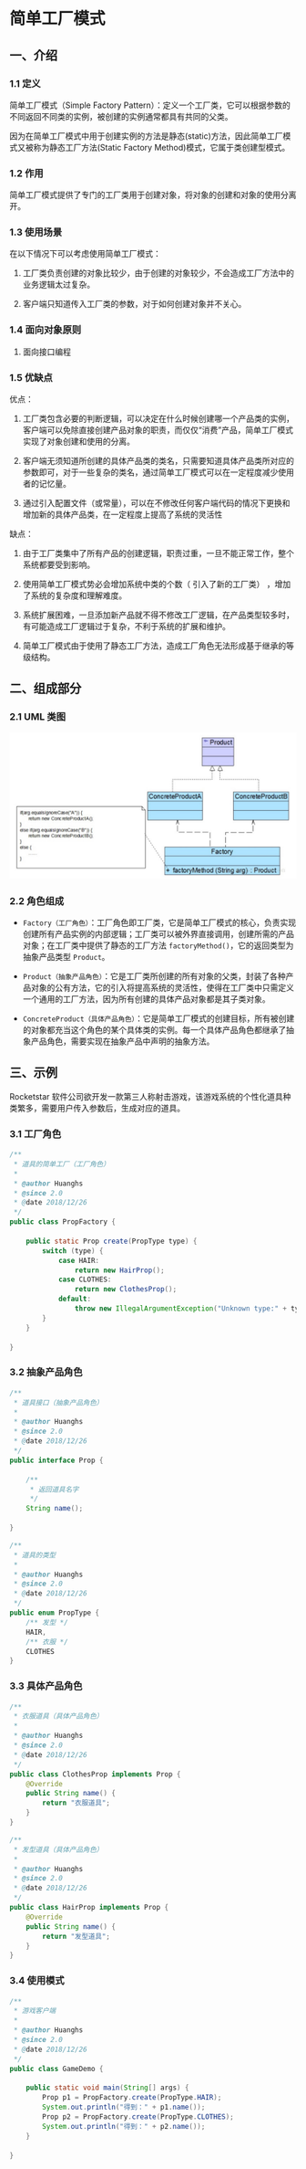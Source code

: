 # 简单工厂模式

## 一、介绍

### 1.1 定义

简单工厂模式（Simple Factory Pattern）：定义一个工厂类，它可以根据参数的不同返回不同类的实例，被创建的实例通常都具有共同的父类。

因为在简单工厂模式中用于创建实例的方法是静态(static)方法，因此简单工厂模式又被称为静态工厂方法(Static Factory Method)模式，它属于类创建型模式。

### 1.2 作用

简单工厂模式提供了专门的工厂类用于创建对象，将对象的创建和对象的使用分离开。

### 1.3 使用场景

在以下情况下可以考虑使用简单工厂模式：

1. 工厂类负责创建的对象比较少，由于创建的对象较少，不会造成工厂方法中的业务逻辑太过复杂。

2. 客户端只知道传入工厂类的参数，对于如何创建对象并不关心。

### 1.4 面向对象原则

1.  面向接口编程

### 1.5 优缺点

优点：

1.  工厂类包含必要的判断逻辑，可以决定在什么时候创建哪一个产品类的实例，客户端可以免除直接创建产品对象的职责，而仅仅“消费”产品，简单工厂模式实现了对象创建和使用的分离。

2.  客户端无须知道所创建的具体产品类的类名，只需要知道具体产品类所对应的参数即可，对于一些复杂的类名，通过简单工厂模式可以在一定程度减少使用者的记忆量。

3.  通过引入配置文件（或常量），可以在不修改任何客户端代码的情况下更换和增加新的具体产品类，在一定程度上提高了系统的灵活性

缺点：

1. 由于工厂类集中了所有产品的创建逻辑，职责过重，一旦不能正常工作，整个系统都要受到影响。

2. 使用简单工厂模式势必会增加系统中类的个数（ 引入了新的工厂类） ，增加了系统的复杂度和理解难度。

3. 系统扩展困难，一旦添加新产品就不得不修改工厂逻辑，在产品类型较多时，有可能造成工厂逻辑过于复杂，不利于系统的扩展和维护。

4. 简单工厂模式由于使用了静态工厂方法，造成工厂角色无法形成基于继承的等级结构。

## 二、组成部分

### 2.1 UML 类图

![1546442440186](../images/1546442440186.png)

### 2.2 角色组成

- `Factory（工厂角色）`：工厂角色即工厂类，它是简单工厂模式的核心，负责实现创建所有产品实例的内部逻辑；工厂类可以被外界直接调用，创建所需的产品对象；在工厂类中提供了静态的工厂方法 `factoryMethod()`，它的返回类型为抽象产品类型 `Product`。

- `Product（抽象产品角色）`：它是工厂类所创建的所有对象的父类，封装了各种产品对象的公有方法，它的引入将提高系统的灵活性，使得在工厂类中只需定义一个通用的工厂方法，因为所有创建的具体产品对象都是其子类对象。

- `ConcreteProduct（具体产品角色）`：它是简单工厂模式的创建目标，所有被创建的对象都充当这个角色的某个具体类的实例。每一个具体产品角色都继承了抽象产品角色，需要实现在抽象产品中声明的抽象方法。

## 三、示例

Rocketstar 软件公司欲开发一款第三人称射击游戏，该游戏系统的个性化道具种类繁多，需要用户传入参数后，生成对应的道具。

### 3.1 工厂角色

```java
/**
 * 道具的简单工厂（工厂角色）
 *
 * @author Huanghs
 * @since 2.0
 * @date 2018/12/26
 */
public class PropFactory {

    public static Prop create(PropType type) {
        switch (type) {
            case HAIR:
                return new HairProp();
            case CLOTHES:
                return new ClothesProp();
            default:
                throw new IllegalArgumentException("Unknown type:" + type);
        }
    }

}
```

### 3.2 抽象产品角色

```java
/**
 * 道具接口（抽象产品角色）
 *
 * @author Huanghs
 * @since 2.0
 * @date 2018/12/26
 */
public interface Prop {

    /**
     * 返回道具名字
     */
    String name();

}
```

```java
/**
 * 道具的类型
 *
 * @author Huanghs
 * @since 2.0
 * @date 2018/12/26
 */
public enum PropType {
    /** 发型 */
    HAIR,
    /** 衣服 */
    CLOTHES
}
```

### 3.3 具体产品角色

```java
/**
 * 衣服道具（具体产品角色）
 *
 * @author Huanghs
 * @since 2.0
 * @date 2018/12/26
 */
public class ClothesProp implements Prop {
    @Override
    public String name() {
        return "衣服道具";
    }
}
```

```java
/**
 * 发型道具（具体产品角色）
 *
 * @author Huanghs
 * @since 2.0
 * @date 2018/12/26
 */
public class HairProp implements Prop {
    @Override
    public String name() {
        return "发型道具";
    }
}
```

### 3.4 使用模式

```java
/**
 * 游戏客户端
 *
 * @author Huanghs
 * @since 2.0
 * @date 2018/12/26
 */
public class GameDemo {

    public static void main(String[] args) {
        Prop p1 = PropFactory.create(PropType.HAIR);
        System.out.println("得到：" + p1.name());
        Prop p2 = PropFactory.create(PropType.CLOTHES);
        System.out.println("得到：" + p2.name());
    }

}
```